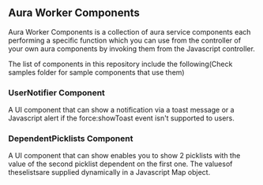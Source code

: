 <!DOCTYPE html>
<html>
	<body>
		<h2>Aura Worker Components</h2>
		<p>Aura Worker Components is a collection of aura service components each performing a specific function which you can use from the controller of your own aura components by invoking them from the Javascript controller.</p>
		<p>The list of components in this repository include the following(Check samples folder for sample components that use them)</p>
		<h3>UserNotifier Component</h3>
		<p>A UI component that can show a notification via a toast message or a Javascript alert if the force:showToast event isn't supported to users.</p>
		<h3>DependentPicklists Component</h3>
		<p>A UI component that can show enables you to show 2 picklists with the value of the second picklist dependent on the first one. The valuesof theselistsare supplied dynamically in a Javascript Map object.</p>		
	</body>
</html>